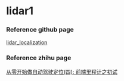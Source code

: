 # lidar1


### Reference github page
[lidar_localization](https://github.com/Little-Potato-1990/localization_in_auto_driving)

### Reference zhihu page
[从零开始做自动驾驶定位(四): 前端里程计之初试](https://zhuanlan.zhihu.com/p/105694269)

